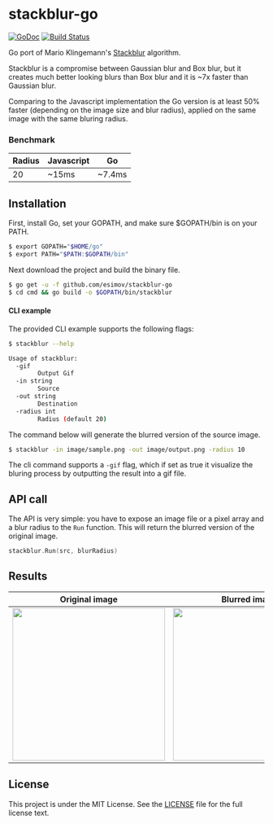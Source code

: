 # stackblur-go

[![GoDoc](https://godoc.org/github.com/golang/gddo?status.svg)](https://godoc.org/github.com/esimov/stackblur-go)
[![Build Status](https://travis-ci.org/esimov/stackblur-go.svg?branch=master)](https://travis-ci.org/esimov/stackblur-go)

Go port of Mario Klingemann's [Stackblur](http://incubator.quasimondo.com/processing/fast_blur_deluxe.php) algorithm.

Stackblur is a compromise between Gaussian blur and Box blur, but it creates much better looking blurs than Box blur and it is ~7x faster than Gaussian blur.

Comparing to the Javascript implementation the Go version is at least 50% faster (depending on the image size and blur radius), applied on the same image with the same bluring radius.

### Benchmark
Radius       | Javascript  | Go
-------------|-------------|-------------
20           | ~15ms       | ~7.4ms

## Installation

First, install Go, set your GOPATH, and make sure $GOPATH/bin is on your PATH.

```bash
$ export GOPATH="$HOME/go"
$ export PATH="$PATH:$GOPATH/bin"
```

Next download the project and build the binary file.

```bash
$ go get -u -f github.com/esimov/stackblur-go
$ cd cmd && go build -o $GOPATH/bin/stackblur
```

#### CLI example

The provided CLI example supports the following flags:
```bash
$ stackblur --help

Usage of stackblur:
  -gif
    	Output Gif
  -in string
    	Source
  -out string
    	Destination
  -radius int
    	Radius (default 20)
```
The command below will generate the blurred version of the source image.

```bash
$ stackblur -in image/sample.png -out image/output.png -radius 10
```
The cli command supports a `-gif` flag, which if set as true it visualize the bluring process by outputting the result into a gif file.

## API call

The API is very simple: you have to expose an image file or a pixel array and a blur radius to the `Run` function. This will return the blurred version of the original image. 

```Go
stackblur.Run(src, blurRadius)
```

## Results

| Original image | Blurred image |
|:--:|:--:|
| <img src="https://github.com/esimov/stackblur-go/blob/master/image/sample.png" height="300"> | <img src="https://github.com/esimov/stackblur-go/blob/master/image/output.png" height="300"> |


## License

This project is under the MIT License. See the [LICENSE](https://github.com/esimov/stackblur-go/blob/master/LICENSE) file for the full license text.
